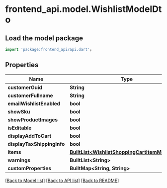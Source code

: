 # frontend_api.model.WishlistModelDto

## Load the model package
```dart
import 'package:frontend_api/api.dart';
```

## Properties
Name | Type | Description | Notes
------------ | ------------- | ------------- | -------------
**customerGuid** | **String** |  | [optional] 
**customerFullname** | **String** |  | [optional] 
**emailWishlistEnabled** | **bool** |  | [optional] 
**showSku** | **bool** |  | [optional] 
**showProductImages** | **bool** |  | [optional] 
**isEditable** | **bool** |  | [optional] 
**displayAddToCart** | **bool** |  | [optional] 
**displayTaxShippingInfo** | **bool** |  | [optional] 
**items** | [**BuiltList&lt;WishlistShoppingCartItemModelDto&gt;**](WishlistShoppingCartItemModelDto.md) |  | [optional] 
**warnings** | **BuiltList&lt;String&gt;** |  | [optional] 
**customProperties** | **BuiltMap&lt;String, String&gt;** |  | [optional] 

[[Back to Model list]](../README.md#documentation-for-models) [[Back to API list]](../README.md#documentation-for-api-endpoints) [[Back to README]](../README.md)


